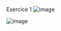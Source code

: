 Exercice 1 
![image](https://github.com/user-attachments/assets/c19d6ff1-9e5f-419d-84ef-fb2766145b74)

![image](https://github.com/user-attachments/assets/247aae7c-fbd1-42f5-be1e-219d1ed646ff)

